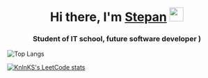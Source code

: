 <h1 align="center" face="Arial">Hi there, I'm <a href="https://github.com/StepWolf45?tab=repositories" target="_blank">Stepan</a> 
<img src="https://icons8.ru/vue-static/landings/animated-icons-new/icons/color/circled-user-male-skin-type-3/circled-user-male-skin-type-3_192.gif" height="32"/></h1>

<h3 align="center">Student of IT school,  future software developer )</h3>

![Top Langs](https://github-readme-stats.vercel.app/api/top-langs/?username=StepWolf45&layout=compact)

[![KnlnKS's LeetCode stats](https://leetcode-stats-six.vercel.app/api?username=StepWolf45&theme=dark)](https://github.com/KnlnKS/leetcode-stats)
